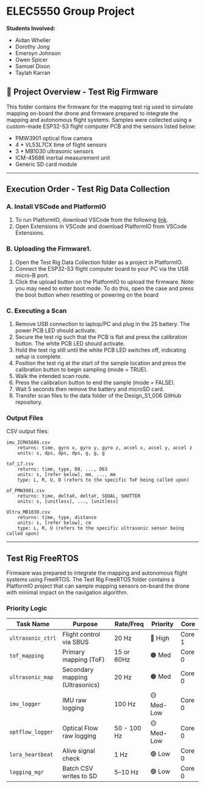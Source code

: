# ELEC5550 Group Project

**Students Involved:**
- Aidan	Wheller
- Dorothy Jong
- Emersyn Johnson
- Owen Spicer
- Samuel Dixon
- Taylah Karran

## 📁 Project Overview - Test Rig Firmware

This folder contains the firmware for the mapping test rig used to simulate mapping on-board the drone and firmware prepared to integrate the mapping and autonomous flight systems. Samples were collected using a custom-made ESP32-S3 flight computer PCB and the sensors listed below:
- PMW3901 optical flow camera
- 4 * VL53L7CX time of flight sensors
- 3 * MB1030 ultrasonic sensors
- ICM-45686 inertial measurement unit
- Generic SD card module

---
## Execution Order - Test Rig Data Collection
### **A. Install VSCode and PlatformIO**
1. To run PlatformIO, download VSCode from the following [link](https://platformio.org/platformio-ide).
1. Open Extensions in VSCode and download PlatformIO from VSCode Extensions.

### **B. Uploading the Firmware**1. 
1. Open the Test Rig Data Collection folder as a project in PlatformIO.
1. Connect the ESP32-S3 flight computer board to your PC via the USB micro-B port.
1. Click the upload button on the PlatformIO to upload the firmware. Note: you may need to enter boot mode. To do this, open the case and press the boot button when resetting or powering on the board

### **C. Executing a Scan**
1. Remove USB connection to laptop/PC and plug in the 2S battery. The power PCB LED should activate.
1. Secure the test rig such that the PCB is flat and press the calibration button. The white PCB LED should activate.
1. Hold the test rig still until the white PCB LED switches off, indicating setup is complete.
1. Position the test rig at the start of the sample location and press the calibration button to begin sampling (mode = TRUE).
1. Walk the intended scan route.
1. Press the calibration button to end the sample (mode = FALSE).
1. Wait 5 seconds then remove the battery and microSD card.
1. Transfer scan files to the data folder of the Design_S1_006 GitHub repository.

### **Output Files**
CSV output files:

    imu_ICM45686.csv
        returns: time, gyro x, gyro y, gyro z, accel x, accel y, accel z
        units: s, dps, dps, dps, g, g, g

    tof_L7.csv
        returns: time, type, D0, ..., D63
        units: s, [refer below], mm, ..., mm
        type: L, R, U, D (refers to the specific ToF being called upon)

    of_PMW3901.csv
        returns: time, deltaX, deltaY, SQUAL, SHUTTER
        units: s, [unitless], ..., [unitless]

    Ultra_MB1030.csv
        returns: time, type, distance
        units: s, [refer below], cm
        type: L, R, U (refers to the specific ultrasonic sensor being called upon)

---
## Test Rig FreeRTOS

Firmware was prepared to integrate the mapping and autonomous flight systems using FreeRTOS. The Test Rig FreeRTOS folder contains a PlatformIO project that can sample mapping sensors on-board the drone with minimal impact on the navigation algorithm.

### **Priority Logic**

| Task Name         | Purpose                         | Rate/Freq   | Priority   | Core   |
| ----------------- | ------------------------------- | ---------   | ---------- | ------ |
| `ultrasonic_ctrl` | Flight control via SBUS         | 20 Hz       | 🔴 High    | Core 1 |
| `tof_mapping`     | Primary mapping (ToF)           | 15 or 60Hz  | 🟠 Med     | Core 0 |
| `ultrasonic_map`  | Secondary mapping (Ultrasonics) | 20 Hz       | 🟠 Med     | Core 0 |
| `imu_logger`      | IMU raw logging                 | 100 Hz      | 🟡 Med-Low | Core 0 |
| `optflow_logger`  | Optical Flow raw logging        | 50 - 100 Hz | 🟡 Med-Low | Core 0 |
| `lora_heartbeat`  | Alive signal check              | 1 Hz        | 🟢 Low     | Core 0 |
| `logging_mgr`     | Batch CSV writes to SD          | 5–10 Hz     | 🟢 Low     | Core 0 |